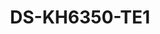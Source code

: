 ---
id: 6
title: "DS-KH6350-TE1"
slug: "DS-KH6350-TE1"
subTitle: "KH6 Series IP Indoor Station"
category: "videointercom"
imgCard: "/src/assets/images/videointercom/DS-KH6350-TE1/DS-KH6350-TE1-1.webp"
imgAlt: "DS-KH6350-TE1"
thumbnails: [
  "/src/assets/images/videointercom/DS-KH6350-TE1/DS-KH6350-TE1-1.webp",
]
features: [
  "7-inch TFT touch screen with 1024 × 600 resolution",
  "Hik-Connect app for mobile control and remote access",
  "Answer calls, unlock doors, and view live footage remotely",
  "PC-free setup with quick-start wizard",
  "Configure full system directly via touch screen",
  "Supports live view of door station & public area cameras",
  "Voice messages when unattended, alarm notifications via linkage",
  "Integrated elevator access control support"
]
rating: 4.5
reviewCount: 50
specifications: {
  System_parameters: {
    Operation_system: "Linux",
    ROM: "32 MB",
    RAM: "128 MB",
    Processor: "Embeded high performance processor"
  },
  Display_parameters: {
    Screen_size: "7-inch",
    Operation_method: "Capacitive touch screen",
    Type: "Colorful TFT",
    Resolution: "1024 × 600"
  },
  Video_parameters: {
    Lens: "/",
    Resolution: "/",
    FOV: "/",
    Wide_dynamic_range_WDR: "/",
    Video_compression_standard: "H.265；H.264",
    Focal_length: "/"
  },
  Audio_parameters: {
    Audio_input: "1 built-in omnidirectional microphone",
    Audio_compression_standard: "G.711 U、G.711 A、Opus、AAC-LD、AAC-LC、G.726、G.722.1",
    Audio_output: "1 built-in loudspeaker",
    Audio_compression_bitrate: "64 Kbps",
    Audio_quality: "Noise suppression and echo cancellation",
    Volume_adjustment: "Adjustable"
  }
}
---